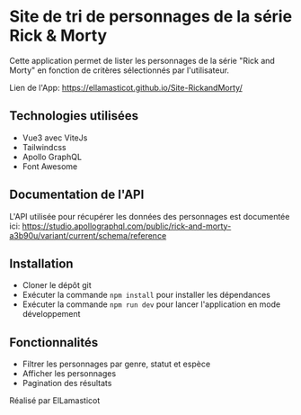 # Site de tri de personnages de la série Rick & Morty
Cette application permet de lister les personnages de la série "Rick and Morty" en fonction de critères sélectionnés par l'utilisateur.

Lien de l'App: https://ellamasticot.github.io/Site-RickandMorty/

## Technologies utilisées
* Vue3 avec ViteJs  
* Tailwindcss  
* Apollo GraphQL  
* Font Awesome  

## Documentation de l'API
L'API utilisée pour récupérer les données des personnages est documentée ici: 
https://studio.apollographql.com/public/rick-and-morty-a3b90u/variant/current/schema/reference

## Installation
* Cloner le dépôt git
* Exécuter la commande `npm install` pour installer les dépendances
* Exécuter la commande `npm run dev` pour lancer l'application en mode développement

## Fonctionnalités
* Filtrer les personnages par genre, statut et espèce
* Afficher les personnages
* Pagination des résultats


Réalisé par ElLamasticot
